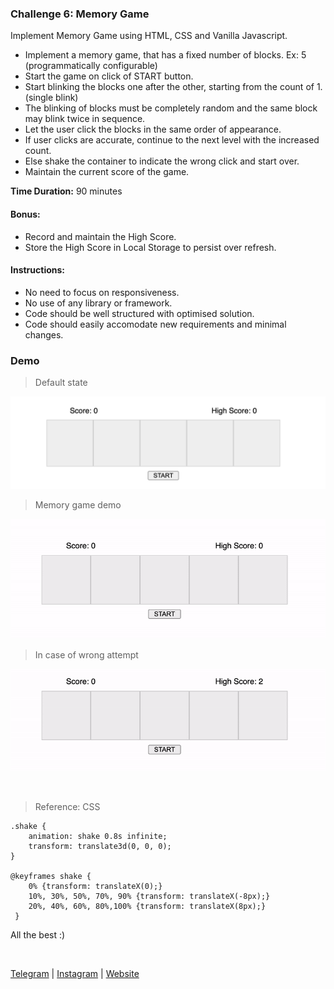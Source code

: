 ### Challenge 6: Memory Game

Implement Memory Game using HTML, CSS and Vanilla Javascript.

- Implement a memory game, that has a fixed number of blocks. Ex: 5 (programmatically configurable)
- Start the game on click of START button.
- Start blinking the blocks one after the other, starting from the count of 1. (single blink)
- The blinking of blocks must be completely random and the same block may blink twice in sequence.
- Let the user click the blocks in the same order of appearance.
- If user clicks are accurate, continue to the next level with the increased count.
- Else shake the container to indicate the wrong click and start over.
- Maintain the current score of the game.

**Time Duration:** 90 minutes

#### Bonus:

- Record and maintain the High Score.
- Store the High Score in Local Storage to persist over refresh.

#### Instructions:

- No need to focus on responsiveness.
- No use of any library or framework.
- Code should be well structured with optimised solution.
- Code should easily accomodate new requirements and minimal changes.

### Demo

> Default state

![](./images/1.png)

> Memory game demo

![](./images/2.gif)

> In case of wrong attempt

![](./images/3.gif)

<br />

> Reference: CSS

```
.shake {
    animation: shake 0.8s infinite;
    transform: translate3d(0, 0, 0);
}

@keyframes shake {
    0% {transform: translateX(0);}
    10%, 30%, 50%, 70%, 90% {transform: translateX(-8px);}
    20%, 40%, 60%, 80%,100% {transform: translateX(8px);}
 }
```

All the best :)

<br />

[Telegram](http://t.me/teamdevkode) | [Instagram](https://www.instagram.com/devkode.io/) | [Website](https://learn.devkode.io/)
